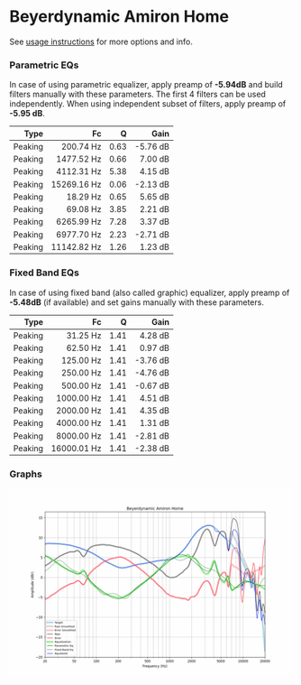 # Beyerdynamic Amiron Home
See [usage instructions](https://github.com/jaakkopasanen/AutoEq#usage) for more options and info.

### Parametric EQs
In case of using parametric equalizer, apply preamp of **-5.94dB** and build filters manually
with these parameters. The first 4 filters can be used independently.
When using independent subset of filters, apply preamp of **-5.95 dB**.

| Type    | Fc          |    Q | Gain     |
|--------:|------------:|-----:|---------:|
| Peaking | 200.74 Hz   | 0.63 | -5.76 dB |
| Peaking | 1477.52 Hz  | 0.66 | 7.00 dB  |
| Peaking | 4112.31 Hz  | 5.38 | 4.15 dB  |
| Peaking | 15269.16 Hz | 0.06 | -2.13 dB |
| Peaking | 18.29 Hz    | 0.65 | 5.65 dB  |
| Peaking | 69.08 Hz    | 3.85 | 2.21 dB  |
| Peaking | 6265.99 Hz  | 7.28 | 3.37 dB  |
| Peaking | 6977.70 Hz  | 2.23 | -2.71 dB |
| Peaking | 11142.82 Hz | 1.26 | 1.23 dB  |

### Fixed Band EQs
In case of using fixed band (also called graphic) equalizer, apply preamp of **-5.48dB**
(if available) and set gains manually with these parameters.

| Type    | Fc          |    Q | Gain     |
|--------:|------------:|-----:|---------:|
| Peaking | 31.25 Hz    | 1.41 | 4.28 dB  |
| Peaking | 62.50 Hz    | 1.41 | 0.97 dB  |
| Peaking | 125.00 Hz   | 1.41 | -3.76 dB |
| Peaking | 250.00 Hz   | 1.41 | -4.76 dB |
| Peaking | 500.00 Hz   | 1.41 | -0.67 dB |
| Peaking | 1000.00 Hz  | 1.41 | 4.51 dB  |
| Peaking | 2000.00 Hz  | 1.41 | 4.35 dB  |
| Peaking | 4000.00 Hz  | 1.41 | 1.31 dB  |
| Peaking | 8000.00 Hz  | 1.41 | -2.81 dB |
| Peaking | 16000.01 Hz | 1.41 | -2.38 dB |

### Graphs
![](./Beyerdynamic%20Amiron%20Home.png)
